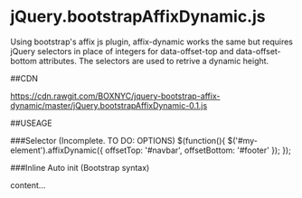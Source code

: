 # jQuery.bootstrapAffixDynamic.js
Using bootstrap's affix js plugin, affix-dynamic works the same but requires jQuery selectors in place of integers for data-offset-top and data-offset-bottom attributes. The selectors are used to retrive a dynamic height.


##CDN

https://cdn.rawgit.com/BOXNYC/jquery-bootstrap-affix-dynamic/master/jQuery.bootstrapAffixDynamic-0.1.js


##USEAGE

###Selector (Incomplete. TO DO: OPTIONS)
  $(function(){
		$('#my-element').affixDynamic({
	    offsetTop: '#navbar',
		  offsetBottom: '#footer'
		});
	});

###Inline Auto init (Bootstrap syntax)
  <div data-spy="affix-dynamic" data-offset-top="#navbar" data-offset-bottom="#footer">
    content...
  </div>
